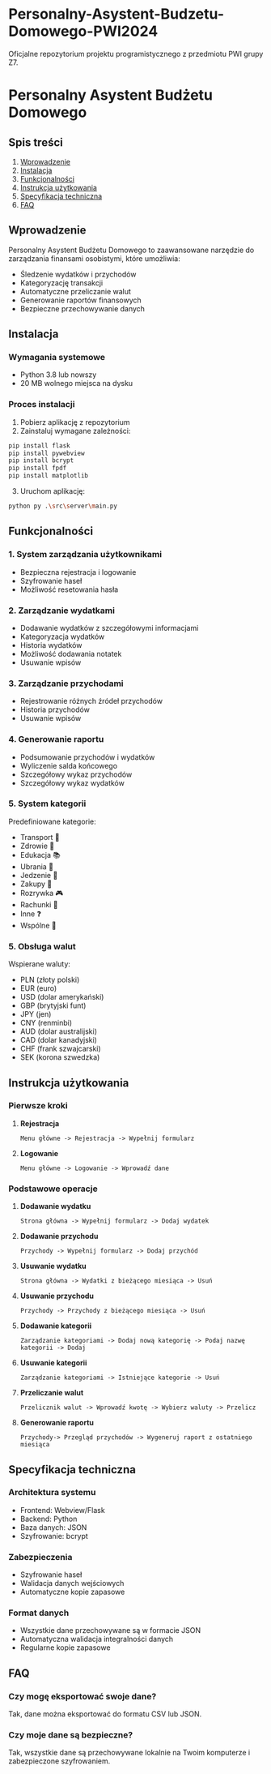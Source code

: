 # Personalny-Asystent-Budzetu-Domowego-PWI2024

Oficjalne repozytorium projektu programistycznego z przedmiotu PWI grupy Z7.

# Personalny Asystent Budżetu Domowego

## Spis treści

1. [Wprowadzenie](#wprowadzenie)
2. [Instalacja](#instalacja)
3. [Funkcjonalności](#funkcjonalności)
4. [Instrukcja użytkowania](#instrukcja-użytkowania)
5. [Specyfikacja techniczna](#specyfikacja-techniczna)
6. [FAQ](#faq)

## Wprowadzenie

Personalny Asystent Budżetu Domowego to zaawansowane narzędzie do zarządzania finansami osobistymi, które umożliwia:

- Śledzenie wydatków i przychodów
- Kategoryzację transakcji
- Automatyczne przeliczanie walut
- Generowanie raportów finansowych
- Bezpieczne przechowywanie danych

## Instalacja

### Wymagania systemowe

- Python 3.8 lub nowszy
- 20 MB wolnego miejsca na dysku

### Proces instalacji

1. Pobierz aplikację z repozytorium
2. Zainstaluj wymagane zależności:

```bash
pip install flask
pip install pywebview
pip install bcrypt
pip install fpdf
pip install matplotlib
```

3. Uruchom aplikację:

```bash
python py .\src\server\main.py
```

## Funkcjonalności

### 1. System zarządzania użytkownikami

- Bezpieczna rejestracja i logowanie
- Szyfrowanie haseł
- Możliwość resetowania hasła

### 2. Zarządzanie wydatkami

- Dodawanie wydatków z szczegółowymi informacjami
- Kategoryzacja wydatków
- Historia wydatków
- Możliwość dodawania notatek
- Usuwanie wpisów

### 3. Zarządzanie przychodami

- Rejestrowanie różnych źródeł przychodów
- Historia przychodów
- Usuwanie wpisów

### 4. Generowanie raportu

- Podsumowanie przychodów i wydatków
- Wyliczenie salda końcowego
- Szczegółowy wykaz przychodów
- Szczegółowy wykaz wydatków

### 5. System kategorii

Predefiniowane kategorie:

- Transport 🚗
- Zdrowie 🏥
- Edukacja 📚
- Ubrania 👔
- Jedzenie 🍎
- Zakupy 🛒
- Rozrywka 🎮
- Rachunki 📄
- Inne ❓
- Wspólne 👥

### 5. Obsługa walut

Wspierane waluty:

- PLN (złoty polski) 
- EUR (euro)
- USD (dolar amerykański)
- GBP (brytyjski funt)
- JPY (jen)
- CNY (renminbi)
- AUD (dolar australijski)
- CAD (dolar kanadyjski)
- CHF (frank szwajcarski)
- SEK (korona szwedzka)

## Instrukcja użytkowania

### Pierwsze kroki

1. **Rejestracja**

   ```
   Menu główne -> Rejestracja -> Wypełnij formularz
   ```

2. **Logowanie**
   ```
   Menu główne -> Logowanie -> Wprowadź dane
   ```

### Podstawowe operacje

1. **Dodawanie wydatku**

   ```
   Strona główna -> Wypełnij formularz -> Dodaj wydatek
   ```

2. **Dodawanie przychodu**

   ```
   Przychody -> Wypełnij formularz -> Dodaj przychód
   ```

3. **Usuwanie wydatku**
   ```
   Strona główna -> Wydatki z bieżącego miesiąca -> Usuń 
   ```

4. **Usuwanie przychodu**
   ```
   Przychody -> Przychody z bieżącego miesiąca -> Usuń 
   ```

5. **Dodawanie kategorii**
   ```
   Zarządzanie kategoriami -> Dodaj nową kategorię -> Podaj nazwę kategorii -> Dodaj
   ```
  
6. **Usuwanie kategorii**
   ```
   Zarządzanie kategoriami -> Istniejące kategorie -> Usuń 
   ```

7. **Przeliczanie walut**
   ```
   Przelicznik walut -> Wprowadź kwotę -> Wybierz waluty -> Przelicz
   ```

8. **Generowanie raportu**
   ```
   Przychody-> Przegląd przychodów -> Wygeneruj raport z ostatniego miesiąca 
   ```
   

## Specyfikacja techniczna

### Architektura systemu

- Frontend: Webview/Flask
- Backend: Python
- Baza danych: JSON
- Szyfrowanie: bcrypt

### Zabezpieczenia

- Szyfrowanie haseł
- Walidacja danych wejściowych
- Automatyczne kopie zapasowe

### Format danych

- Wszystkie dane przechowywane są w formacie JSON
- Automatyczna walidacja integralności danych
- Regularne kopie zapasowe

## FAQ

### Czy mogę eksportować swoje dane?

Tak, dane można eksportować do formatu CSV lub JSON.

### Czy moje dane są bezpieczne?

Tak, wszystkie dane są przechowywane lokalnie na Twoim komputerze i zabezpieczone szyfrowaniem.